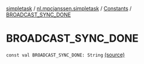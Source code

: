 [simpletask](../../index.md) / [nl.mpcjanssen.simpletask](../index.md) / [Constants](index.md) / [BROADCAST_SYNC_DONE](.)

# BROADCAST_SYNC_DONE

`const val BROADCAST_SYNC_DONE: String` [(source)](https://github.com/mpcjanssen/simpletask-android/blob/master/src/main/java/nl/mpcjanssen/simpletask/Constants.kt#L42)